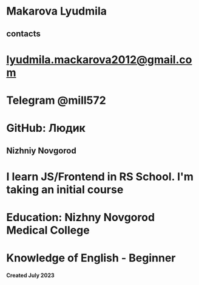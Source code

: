 # Makarova Lyudmila

## contacts

# lyudmila.mackarova2012@gmail.com

# Telegram @mill572

# GitHub: Людик

## Nizhniy Novgorod

# I learn JS/Frontend in RS School.  I'm taking an initial course

# Education: Nizhny Novgorod Medical College

# Knowledge of English - Beginner

#### Created July 2023
